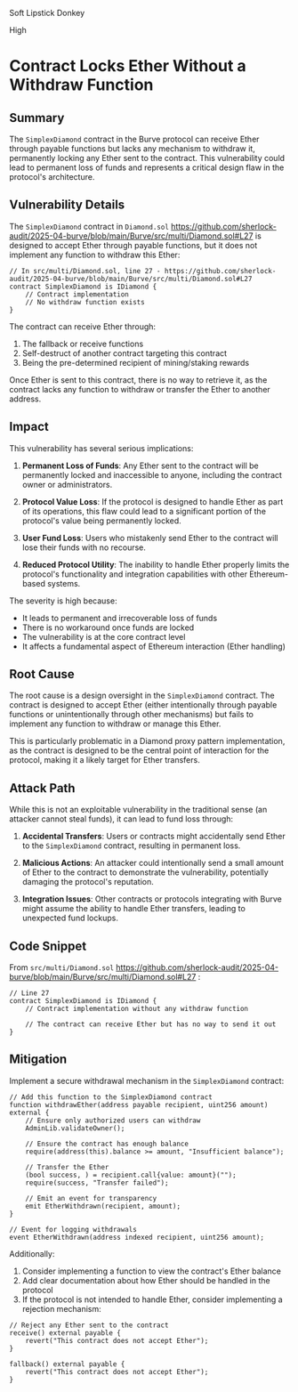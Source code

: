Soft Lipstick Donkey

High

# Contract Locks Ether Without a Withdraw Function

## Summary
The `SimplexDiamond` contract in the Burve protocol can receive Ether through payable functions but lacks any mechanism to withdraw it, permanently locking any Ether sent to the contract. This vulnerability could lead to permanent loss of funds and represents a critical design flaw in the protocol's architecture.

## Vulnerability Details
The `SimplexDiamond` contract in `Diamond.sol` https://github.com/sherlock-audit/2025-04-burve/blob/main/Burve/src/multi/Diamond.sol#L27 is designed to accept Ether through payable functions, but it does not implement any function to withdraw this Ether:

```solidity
// In src/multi/Diamond.sol, line 27 - https://github.com/sherlock-audit/2025-04-burve/blob/main/Burve/src/multi/Diamond.sol#L27
contract SimplexDiamond is IDiamond {
    // Contract implementation
    // No withdraw function exists
}
```

The contract can receive Ether through:
1. The fallback or receive functions
2. Self-destruct of another contract targeting this contract
3. Being the pre-determined recipient of mining/staking rewards

Once Ether is sent to this contract, there is no way to retrieve it, as the contract lacks any function to withdraw or transfer the Ether to another address.

## Impact
This vulnerability has several serious implications:

1. **Permanent Loss of Funds**: Any Ether sent to the contract will be permanently locked and inaccessible to anyone, including the contract owner or administrators.

2. **Protocol Value Loss**: If the protocol is designed to handle Ether as part of its operations, this flaw could lead to a significant portion of the protocol's value being permanently locked.

3. **User Fund Loss**: Users who mistakenly send Ether to the contract will lose their funds with no recourse.

4. **Reduced Protocol Utility**: The inability to handle Ether properly limits the protocol's functionality and integration capabilities with other Ethereum-based systems.

The severity is high because:
- It leads to permanent and irrecoverable loss of funds
- There is no workaround once funds are locked
- The vulnerability is at the core contract level
- It affects a fundamental aspect of Ethereum interaction (Ether handling)

## Root Cause
The root cause is a design oversight in the `SimplexDiamond` contract. The contract is designed to accept Ether (either intentionally through payable functions or unintentionally through other mechanisms) but fails to implement any function to withdraw or manage this Ether.

This is particularly problematic in a Diamond proxy pattern implementation, as the contract is designed to be the central point of interaction for the protocol, making it a likely target for Ether transfers.

## Attack Path
While this is not an exploitable vulnerability in the traditional sense (an attacker cannot steal funds), it can lead to fund loss through:

1. **Accidental Transfers**: Users or contracts might accidentally send Ether to the `SimplexDiamond` contract, resulting in permanent loss.

2. **Malicious Actions**: An attacker could intentionally send a small amount of Ether to the contract to demonstrate the vulnerability, potentially damaging the protocol's reputation.

3. **Integration Issues**: Other contracts or protocols integrating with Burve might assume the ability to handle Ether transfers, leading to unexpected fund lockups.

## Code Snippet
From `src/multi/Diamond.sol` https://github.com/sherlock-audit/2025-04-burve/blob/main/Burve/src/multi/Diamond.sol#L27 :

```solidity
// Line 27
contract SimplexDiamond is IDiamond {
    // Contract implementation without any withdraw function
    
    // The contract can receive Ether but has no way to send it out
}
```

## Mitigation
Implement a secure withdrawal mechanism in the `SimplexDiamond` contract:

```solidity
// Add this function to the SimplexDiamond contract
function withdrawEther(address payable recipient, uint256 amount) external {
    // Ensure only authorized users can withdraw
    AdminLib.validateOwner();
    
    // Ensure the contract has enough balance
    require(address(this).balance >= amount, "Insufficient balance");
    
    // Transfer the Ether
    (bool success, ) = recipient.call{value: amount}("");
    require(success, "Transfer failed");
    
    // Emit an event for transparency
    emit EtherWithdrawn(recipient, amount);
}

// Event for logging withdrawals
event EtherWithdrawn(address indexed recipient, uint256 amount);
```

Additionally:
1. Consider implementing a function to view the contract's Ether balance
2. Add clear documentation about how Ether should be handled in the protocol
3. If the protocol is not intended to handle Ether, consider implementing a rejection mechanism:

```solidity
// Reject any Ether sent to the contract
receive() external payable {
    revert("This contract does not accept Ether");
}

fallback() external payable {
    revert("This contract does not accept Ether");
}
```


